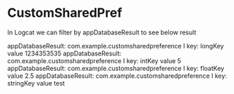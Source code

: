 ﻿# CustomSharedPref
 
In Logcat we can filter by appDatabaseResult to see below result

appDatabaseResult:      com.example.customsharedpreference   I  key: longKey value 1234353535
appDatabaseResult:      com.example.customsharedpreference   I  key: intKey value 5
appDatabaseResult:      com.example.customsharedpreference   I  key: floatKey value 2.5
appDatabaseResult:      com.example.customsharedpreference   I  key: stringKey value test
